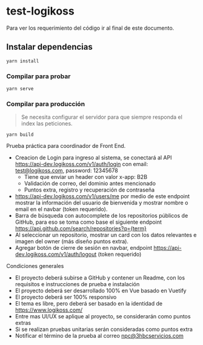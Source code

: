 # test-logikoss

Para ver los requerimiento del código ir al final de este documento.

## Instalar dependencias
```
yarn install
```

### Compilar para probar
```
yarn serve
```

### Compilar para producción

> Se necesita configurar el servidor para que siempre responda el index las peticiones.

```
yarn build
```


Prueba práctica para coordinador de Front End.

* Creacion de Login para ingreso al sistema, se conectará al API https://api-dev.logikoss.com/v1/auth/login con email: test@logikoss.com, password: 12345678
    * Tiene que enviar un header con valor x-app: B2B
    * Validación de correo, del dominio antes mencionado
    * Puntos extra, registro y recuperación de contraseña
* https://api-dev.logikoss.com/v1/users/me por medio de este endpoint mostrar la información del usuario de bienvenida y mostrar nombre o email en el navbar (token requerido).
* Barra de búsqueda con autocomplete de los repositorios públicos de GitHub, para eso se toma como base el siguiente endpoint https://api.github.com/search/repositories?q={term}
* Al seleccionar un repositorio, mostrar un card con los datos relevantes e imagen del owner (más diseño puntos extra).
* Agregar botón de cierre de sesión en navbar, endpoint https://api-dev.logikoss.com/v1/auth/logout (token requerido)


Condiciones generales

* El proyecto deberá subirse a GitHub y contener un Readme, con los requisitos e instrucciones de prueba e instalación 
* El proyecto deberá ser desarrollado 100% en Vue basado en Vuetify
* El proyecto deberá ser 100% responsivo
* El tema es libre, pero deberá ser basado en la identidad de https://www.logikoss.com/
* Entre mas UI/UX se aplique al proyecto, se considerarán como puntos extras
* Si se realizan pruebas unitarias serán consideradas como puntos extra
* Notificar el término de la prueba al correo npc@3hbcservicios.com 
